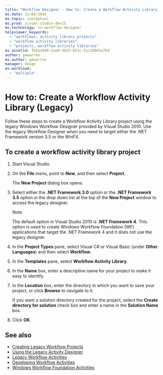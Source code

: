 ```yaml
---
title: "Workflow Designer - How to: Create a Workflow Activity Library (Legacy)"
ms.date: 11/04/2016
ms.topic: conceptual
ms.prod: visual-studio-dev15
ms.technology: vs-workflow-designer
helpviewer_keywords:
  - "workflows, activity library projects"
  - "workflow activity libraries"
  - "projects, workflow activity libraries"
ms.assetid: fb5aa940-2ae8-4b52-b52c-51c20861a7b4
author: gewarren
ms.author: gewarren
manager: douge
ms.workload:
  - "multiple"
---
```

# How to: Create a Workflow Activity Library (Legacy)

Follow these steps to create a Workflow Activity Library project using the legacy Windows Workflow Designer provided by Visual Studio 2010. Use the legacy Workflow Designer when you need to target either the .NET Framework version 3.5 or the WinFX.

## To create a workflow activity library project

1.  Start Visual Studio.

2.  On the **File** menu, point to **New**, and then select **Project**.

     The **New Project** dialog box opens.

3.  Select either the **.NET Framework 3.0** option or the **.NET Framework 3.5** option in the drop down list at the top of the **New Project** window to access the legacy designer.

    > [!NOTE]
    > The default option in Visual Studio 2010 is **.NET Framework 4**. This option is used to create Windows Workflow Foundation (WF) applications that target the .NET Framework 4 and it does not use the legacy designer.

4.  In the **Project Types** pane, select Visual C# or Visual Basic (under **Other Languages**) and then select **Workflow**.

5.  In the **Templates** pane, select **Workflow Activity Library**.

6.  In the **Name** box, enter a descriptive name for your project to make it easy to identify.

7.  In the **Location** box, enter the directory in which you want to save your project, or click **Browse** to navigate to it.

     If you want a solution directory created for the project, select the **Create directory for solution** check box and enter a name in the **Solution Name** box.

8.  Click **OK**.

## See also

- [Creating Legacy Workflow Projects](../workflow-designer/creating-legacy-workflow-projects.md)
- [Using the Legacy Activity Designer](../workflow-designer/using-the-legacy-activity-designer.md)
- [Legacy Workflow Activities](../workflow-designer/legacy-workflow-activities.md)
- [Developing Workflow Activities](http://msdn.microsoft.com/en-us/19876dfc-dfa5-4d52-b1f5-1d087474cc52)
- [Windows Workflow Foundation Activities](http://msdn.microsoft.com/en-us/192c4c1e-afb6-4f58-ab11-2b5bbbc2d2c0)
